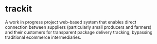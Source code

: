 # trackit
A work in progress project web-based system that enables direct connection between suppliers (particularly small producers and farmers) and their customers for transparent package delivery tracking, bypassing traditional ecommerce intermediaries.
